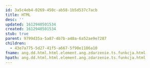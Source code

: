 ```yaml
---
id: 3a5c4eb4-0269-450c-ab58-1b5d537c7acb
title: HTML
desc: ''
updated: 1612940501534
created: 1612940501534
stub: true
parent: 9799d35a-5a87-4b7b-a40a-6a52ae9e7287
children:
  - 43e7a775-5d27-41f5-a667-5f90e1186a10
fname: ang.dd.html.html.element.ang.zdarzenie.ts.funkcja.html
hpath: ang.dd.html.html.element.ang.zdarzenie.ts.funkcja.html
---
```



